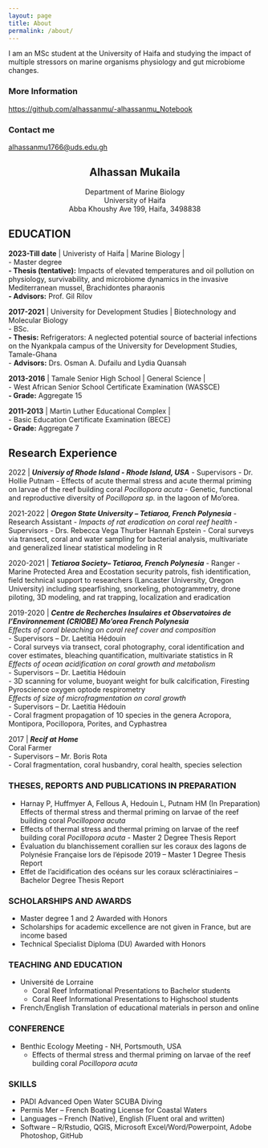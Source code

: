 ```yaml
---
layout: page
title: About
permalink: /about/
---
```


I am an MSc student at the University of Haifa and studying the impact of multiple stressors on marine organisms physiology and gut microbiome changes. 
 

### More Information

https://github.com/alhassanmu/-alhassanmu_Notebook

### Contact me

[alhassanmu1766@uds.edu.gh](mailto:Pierrick_harnay@uri.com)


## <center>Alhassan Mukaila</center>
<center>Department of Marine Biology</center>
<center>University of Haifa </center>
<center>Abba Khoushy Ave 199, Haifa, 3498838</center>


## EDUCATION
**2023-Till date** | Univeristy of Haifa  |  Marine Biology |    
	- Master degree   
		**- Thesis (tentative):** Impacts of elevated temperatures and oil pollution on physiology, survivability, and microbiome dynamics in the invasive Mediterranean mussel, Brachidontes pharaonis  
		**- Advisors:** Prof. Gil Rilov
		  
		  
**2017-2021** | University for Development Studies  | Biotechnology and Molecular Biology  
	- BSc.   
		**- Thesis:** Refrigerators: A neglected potential source of bacterial infections on the Nyankpala campus of the University for Development Studies, Tamale-Ghana  
		- **Advisors:** Drs. Osman A. Dufailu and Lydia Quansah

**2013-2016** | Tamale Senior High School | General Science |  
	- West African Senior School Certificate Examination (WASSCE)    
		**- Grade:** Aggregate 15  
		
**2011-2013** | Martin Luther Educational Complex |   
	- Basic Education Certificate Examination (BECE)   
		**- Grade:** Aggregate 7   
		
 

## Research Experience
2022 | ***Universiy of Rhode Island - Rhode Island, USA***
		- Supervisors - Dr. Hollie Putnam
	- Effects of acute thermal stress and acute thermal priming on larvae of 	  the reef building coral *Pocillopora acuta*
	- Genetic, functional and reproductive diversity of *Pocillopora sp.* in 	  the lagoon of Mo’orea.

2021-2022 | ***Oregon State University – Tetiaroa, French Polynesia***
		- Research Assistant - *Impacts of rat eradication on coral reef health*
		- Supervisors - Drs. Rebecca Vega Thurber Hannah Epstein
	- Coral surveys via transect, coral and water sampling for bacterial 	  analysis, multivariate and generalized linear statistical modeling in 	  R
	
2020-2021 | ***Tetiaroa Society– Tetiaroa, French Polynesia***
		- Ranger 
	- Marine Protected Area and Ecostation security patrols, fish 	  identification, field technical support to researchers (Lancaster 	  University, Oregon University) including spearfishing, snorkeling, 	  photogrammetry, drone piloting, 3D modeling, and rat trapping, 	  localization and eradication

2019-2020 | ***Centre de Recherches Insulaires et Observatoires de l’Environnement (CRIOBE) Mo’orea French Polynesia***   
	*Effects of coral bleaching on coral reef cover and composition*   
		- Supervisors – Dr. Laetitia Hédouin   
	- Coral surveys via transect, coral photography, coral identification 	  and cover estimates, bleaching quantification, multivariate statistics 	  in R   
	*Effects of ocean acidification on coral growth and metabolism*   
		- Supervisors – Dr. Laetitia Hédouin   
	- 3D scanning for volume, buoyant weight for bulk calcification, 	  Firesting Pyroscience oxygen optode respirometry   
	*Effects of size of microfragmentation on coral growth*   
		- Supervisors – Dr. Laetitia Hédouin   
	- Coral fragment propagation of 10 species in the genera Acropora, 	  Montipora, Pocillopora, Porites, and Cyphastrea   

2017 | ***Recif at Home***   
	Coral Farmer   
	- Supervisors – Mr. Boris Rota   
	- Coral fragmentation, coral husbandry, coral health, species selection   

### THESES, REPORTS AND PUBLICATIONS IN PREPARATION
- Harnay P, Huffmyer A, Fellous A, Hedouin L, Putnam HM (In Preparation) Effects of thermal stress and thermal priming on larvae of the reef building coral *Pocillopora acuta*   
- Effects of thermal stress and thermal priming on larvae of the reef building coral *Pocillopora acuta* - Master 2 Degree Thesis Report   
- Évaluation du blanchissement corallien sur les coraux des lagons de Polynésie Française lors de l’épisode 2019 – Master 1 Degree Thesis Report   
- Effet de l’acidification des océans sur les coraux scléractiniaires – Bachelor Degree Thesis Report   
	   
### SCHOLARSHIPS AND AWARDS
- Master degree 1 and 2 Awarded with Honors   
- Scholarships for academic excellence are not given in France, but are income based   
- Technical Specialist Diploma (DU) Awarded with Honors   

### TEACHING AND EDUCATION
- Université de Lorraine 
	- Coral Reef Informational Presentations to Bachelor students   
	- Coral Reef Informational Presentations to Highschool students 
- French/English Translation of educational materials in person and online   

### CONFERENCE
- Benthic Ecology Meeting - NH, Portsmouth, USA 
	- Effects of thermal stress and thermal priming on larvae of the reef 	  building coral *Pocillopora acuta*

### SKILLS 
- PADI Advanced Open Water SCUBA Diving
- Permis Mer – French Boating License for Coastal Waters
- Languages – French (Native), English (Fluent oral and written)
- Software – R/Rstudio, QGIS, Microsoft Excel/Word/Powerpoint, Adobe Photoshop, GitHub


